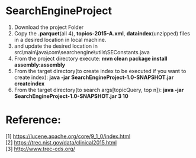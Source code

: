 # SearchEngineProject

1. Download the project Folder
2. Copy the **.parquet**(all 4), **topics-2015-A.xml**, **dataindex**(unzipped) files in a desired location in local machine.
3. and update the desired location in src\main\java\com\searchengine\utils\SEConstants.java
4. From the project directory execute: **mvn clean package install assembly:assembly**
5. From the target directory(to create index to be executed if you want to create index): **java -jar SearchEngineProject-1.0-SNAPSHOT.jar createindex**
6. From the target directory(to search args[topicQuery, top n]): **java -jar SearchEngineProject-1.0-SNAPSHOT.jar 3 10**

# Reference:

[1] https://lucene.apache.org/core/9_1_0/index.html <br>
[2] https://trec.nist.gov/data/clinical2015.html <br>
[3] http://www.trec-cds.org/
